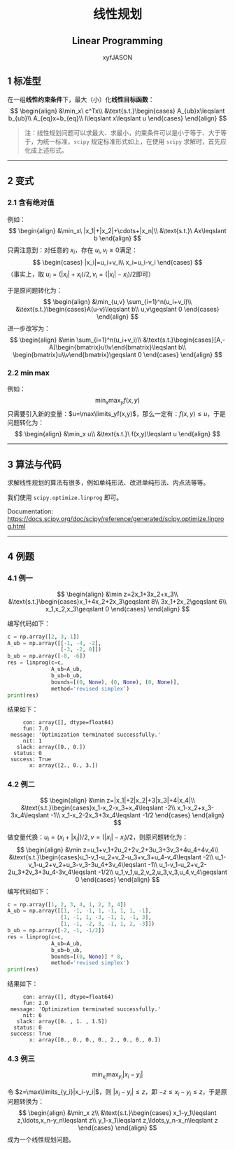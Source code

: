 <h1 style="text-align:center"> 线性规划 </h1>
<h2 style="text-align:center"> Linear Programming </h2>
<div style="text-align:center"> xyfJASON </div>



## 1 标准型

在一组**线性约束条件**下，最大（小）化**线性目标函数**：
$$
\begin{align}
&\min_x\ c^Tx\\
&\text{s.t.}\begin{cases}
A_{ub}x\leqslant b_{ub}\\
A_{eq}x=b_{eq}\\
l\leqslant x\leqslant u
\end{cases}
\end{align}
$$

> 注：线性规划问题可以求最大、求最小，约束条件可以是小于等于、大于等于，为统一标准，`scipy` 规定标准形式如上，在使用 `scipy` 求解时，首先应化成上述形式。



---



## 2 变式



### 2.1 含有绝对值

例如：
$$
\begin{align}
&\min_x\ |x_1|+|x_2|+\cdots+|x_n|\\
&\text{s.t.}\ Ax\leqslant b
\end{align}
$$
只需注意到：对任意的 $x_i$​，存在 $u_i,v_i\geqslant 0$​ 满足：
$$
\begin{cases}
|x_i|=u_i+v_i\\
x_i=u_i-v_i
\end{cases}
$$
（事实上，取 $u_i=(|x_i|+x_i)/2,\,v_i=(|x_i|-x_i)/2$​ 即可）

于是原问题转化为：
$$
\begin{align}
&\min_{u,v} \sum_{i=1}^n(u_i+v_i)\\
&\text{s.t.}\begin{cases}A(u-v)\leqslant b\\
u,v\geqslant 0
\end{cases}
\end{align}
$$
进一步改写为：
$$
\begin{align}
&\min \sum_{i=1}^n(u_i+v_i)\\
&\text{s.t.}\begin{cases}[A,-A]\begin{bmatrix}u\\v\end{bmatrix}\leqslant b\\
\begin{bmatrix}u\\v\end{bmatrix}\geqslant 0
\end{cases}
\end{align}
$$




### 2.2 $\min\max$​

例如：
$$
\min_x\max_yf(x,y)
$$
只需要引入新的变量：$u=\max\limits_yf(x,y)$​，​那么一定有：$f(x,y)\leqslant u$​，于是问题转化为：
$$
\begin{align}
&\min_x u\\
&\text{s.t.}\ f(x,y)\leqslant u
\end{align}
$$



---



## 3 算法与代码

求解线性规划的算法有很多，例如单纯形法、改进单纯形法、内点法等等。

我们使用 `scipy.optimize.linprog` 即可。

Documentation: https://docs.scipy.org/doc/scipy/reference/generated/scipy.optimize.linprog.html



---



## 4 例题



### 4.1 例一

$$
\begin{align}
&\min z=2x_1+3x_2+x_3\\
&\text{s.t.}\begin{cases}x_1+4x_2+2x_3\geqslant 8\\
3x_1+2x_2\geqslant 6\\
x_1,x_2,x_3\geqslant 0
\end{cases}
\end{align}
$$

编写代码如下：

```python
c = np.array([2, 3, 1])
A_ub = np.array([[-1, -4, -2],
                 [-3, -2, 0]])
b_ub = np.array([-8, -6])
res = linprog(c=c,
              A_ub=A_ub,
              b_ub=b_ub,
              bounds=[(0, None), (0, None), (0, None)],
              method='revised simplex')
print(res)
```

结果如下：

```
     con: array([], dtype=float64)
     fun: 7.0
 message: 'Optimization terminated successfully.'
     nit: 1
   slack: array([0., 0.])
  status: 0
 success: True
       x: array([2., 0., 3.])
```



### 4.2 例二

$$
\begin{align}
&\min z=|x_1|+2|x_2|+3|x_3|+4|x_4|\\
&\text{s.t.}\begin{cases}x_1-x_2-x_3+x_4\leqslant -2\\
x_1-x_2+x_3-3x_4\leqslant -1\\
x_1-x_2-2x_3+3x_4\leqslant -1/2
\end{cases}
\end{align}
$$

做变量代换：$u_i=(x_i+|x_i|)/2,\,v=(|x_i|-x_i)/2$，则原问题转化为：
$$
\begin{align}
&\min z=u_1+v_1+2u_2+2v_2+3u_3+3v_3+4u_4+4v_4\\
&\text{s.t.}\begin{cases}u_1-v_1-u_2+v_2-u_3+v_3+u_4-v_4\leqslant -2\\
u_1-v_1-u_2+v_2+u_3-v_3-3u_4+3v_4\leqslant -1\\
u_1-v_1-u_2+v_2-2u_3+2v_3+3u_4-3v_4\leqslant -1/2\\
u_1,v_1,u_2,v_2,u_3,v_3,u_4,v_4\geqslant 0
\end{cases}
\end{align}
$$
编写代码如下：

```python
c = np.array([1, 2, 3, 4, 1, 2, 3, 4])
A_ub = np.array([[1, -1, -1, 1, -1, 1, 1, -1],
                 [1, -1, 1, -3, -1, 1, -1, 3],
                 [1, -1, -2, 3, -1, 1, 2, -3]])
b_ub = np.array([-2, -1, -1/2])
res = linprog(c=c,
              A_ub=A_ub,
              b_ub=b_ub,
              bounds=[(0, None)] * 8,
              method='revised simplex')
print(res)
```

结果如下：

```
     con: array([], dtype=float64)
     fun: 2.0
 message: 'Optimization terminated successfully.'
     nit: 6
   slack: array([0. , 1. , 1.5])
  status: 0
 success: True
       x: array([0., 0., 0., 0., 2., 0., 0., 0.])
```



### 4.3 例三

$$
\min_{x_i}\max_{y_i}|x_i-y_i|
$$

令 $z=\max\limits_{y_i}|x_i-y_i|$​，则 $|x_i-y_i|\leqslant z$​，即 $-z\leqslant x_i-y_i\leqslant z$，于是原问题转换为：
$$
\begin{align}
&\min_x z\\
&\text{s.t.}\begin{cases}
x_1-y_1\leqslant z,\ldots,x_n-y_n\leqslant z\\
y_1-x_1\leqslant z,\ldots,y_n-x_n\leqslant z
\end{cases}
\end{align}
$$
成为一个线性规划问题。

